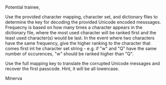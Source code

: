 Potential trainee,

Use the provided character mapping, character set, and dictionary files to determine the key for decoding the provided Unicode encoded messsages. Frequecny is based on how many times a character appears in the dictionary file, where the most used character will be ranked first and the least used character(s) would be last. In the event where two characters have the same frequency, give the higher ranking to the character that comes first int he character set string - e.g. if "w" and "Q" have the same number of occurences, "w" should be ranked higher than "Q".

Use the full mapping key to translate the corrupted Unicode messages and recover the first passcode. Hint, it will be all lowercase.

Minerva
